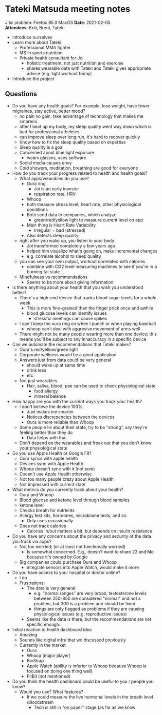 # Tateki Matsuda meeting notes

Jitsi problem:  Firefox 85.0 MacOS
**Date**: 2021-02-05  
**Attendees**: Kriti, Brent, Tateki

- Introduce ourselves
- Learn more about Tateki
    - Professional MMA fighter
    - MS in sports nutrition
    - Private health consultant for Joi
        - holistic treatment, not just nutrition and exercise
        - shares wearable data with Tateki and Tateki gives appropriate advice (e.g. light workout today)
- Introduce the project

## Questions

- Do you have any health goals? For example, lose weight, have fewer migraines, stay active, better mood?
    - no pain no gain, take advantage of technology that makes me smarters
    - after I beat up my body, my sleep quality went way down which is bad for professional atheletes
    - can improve sleep over long run, it's hard to recover quickly
    - Know how to fix the sleep quality based on expertise
    - Sleep quality is a goal
    - Concerned about blue light exposure
        - wears glasses, uses software
    - Social media causes envy
    - Cold showers, meditation, breathing are good for everyone
- How do you track your progress related to health and health goals?
	- What apps/wearables do you use?
	    - Oura ring
	        - Joi is an early investor
	        - respiration rate, HRV
	    - Whoop
	    - both measure stress level, heart rate, other physiological conditions
        - Both send data to companies, which analyze
            - green/red/yellow light to measure current level on app
        - Main thing is Heart Rate Variability
            - Irregular = bad (stressed)
        - Also detects sleep quality
    - right after you wake up, you listen to your body
        - Joi transformed completely a few years ago
        - helped him visualize what's going on, make incremental changes
        - e.g. correlate alcohol to sleep quality
    - you can see your own output, workout correlated with calories
        - combine with CO2 level measuring machines to see if you're in a burning fat state
    - Mindfulness vs recommendations
        - Seems to be more about giving information
- Is there anything about your health that you wish you understood better?
    - There's a high-end device that tracks blood sugar levels for a whole week
        - This is more fine-grained than the finger prick once and awhile
        - blood glucose levels can identify issues
            - stressful meetings can cause spikes
    - I can't keep the oura ring on when I punch or when playing baseball
        - whoop can't deal with aggresive movement of arms well
    - There might not be many people wearing more than one device; this means you'll be subject to any innaccuracy in a specific device
- Can we automate the recommendations that Tateki makes?
    - Oura's red/yellow/green light
    - Corporate wellness would be a good application
    - Answers just from data could be very general
        - should wake up at same time
        - drink less
        - etc.
    - Not just wearables
        - Hair, saliva, blood, pee can be used to check physiological state
            - food allergy
            - mineral balance
- How happy are you with the current ways you track your health?
    - I don't believe the device 100% 
        - Just makes me smarter
        - Notices discrepencies between the devices
        - Oura is more reliable than Whoop
    - Some people lie about their state, try to be "strong", say they're feeling better than they do
        - Data helps with that
    - Don't depend on the wearables and freak out that you don't know your physiological state 
- Do you use Apple Health or Google Fit?
    - Oura syncs with apple health
    - Devices sync with Apple Health
    - Whoop doesn't sync with it (not sure)
    - Doesn't use Apple Health otherwise
    - Not too many people crazy about Apple Health
    - Not impressed with current state
- What metrics do you currently track about your health?
    - Oura and Whoop
    - Blood glucose and ketone level through blood samples
    - ketone level
    - Checks breath for nutrients
    - Allergy test kits, hormones, microbiome tests, and so.
        - Only uses occasionally
    - Does not track calories
        - Calories in/out matters a bit, but depends on insulin resistance
- Do you have any concerns about the privacy and security of the data you track via apps?
    - Not too worried; (or at least not functionally worried)
        - Is somewhat concerned.  E.g., doesn't want to share 23 and Me because it's owned by Google
    - Big companies could purchase Oura and Whoop
        - integrate sensors into Apple Watch, would make it more
- Do you have access to your hospital or doctor online?
    - I do
    - Frustrations:
        - The data is very general
            - e.g. "normal ranges" are very broad, testosterone levels between 250-850 are considered "normal" and not a problem, but 300 is a problem and should be fixed
            - things are only flagged as problems if they are causing physiological issues (e.g. reproductive issues)
        - Seems like the data is there, but the recommendations are not specific enough.
- Initial reaction to health dashboard idea
    - Amazing
    - Sounds like digital infra that we discussed previously
    - Currently in the market
        - Oura
        - Whoop (major player)
        - BioStrap
        - Apple Watch (ability is inferior to Whoop because Whoop is focused on doing one thing well)
        - FitBit (not mentioned)
- Do you think the health dashboard could be useful to you / people you know?
    - Would you use?  What features?
        - If we could measure the live hormonal levels in the breath level /bloodstream
            - Tech is still in "on paper" stage (as far as we know